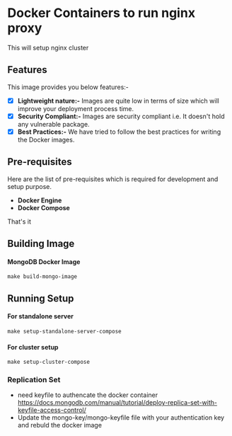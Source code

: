 # Docker Containers to run nginx proxy

This will setup nginx cluster

## Features

This image provides you below features:-
- [X] **Lightweight nature:-** Images are quite low in terms of size which will improve your deployment process time.
- [X] **Security Compliant:-** Images are security compliant i.e. It doesn't hold any vulnerable package.
- [X] **Best Practices:-** We have tried to follow the best practices for writing the Docker images.

## Pre-requisites

Here are the list of pre-requisites which is required for development and setup purpose.

- **Docker Engine**
- **Docker Compose**

That's it

## Building Image

#### MongoDB Docker Image

```shell
make build-mongo-image
```

## Running Setup

#### For standalone server

```shell
make setup-standalone-server-compose
```

#### For cluster setup

```shell
make setup-cluster-compose
```

### Replication Set
- need keyfile to authencate the docker container
    https://docs.mongodb.com/manual/tutorial/deploy-replica-set-with-keyfile-access-control/
- Update the mongo-key/mongo-keyfile file with your authentication key and rebuld the docker image
